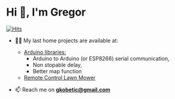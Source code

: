 <h1 align="left">Hi 👋, I'm Gregor</h1>

[![Hits](https://hits.sh/github.com/gkobetic.svg?label=Profile%20views)](https://hits.sh/github.com/gkobetic/)

- 👨‍💻 My last home projects are available at:
    - [Arduino libraries: ](https://github.com/gkobetic/GregorsArduLibs)
        - Arduino to Arduino (or ESP8266) serial communication, 
        - Non stopable delay, 
        - Better map function
    - [Remote Control Lawn Mower](https://www.youtube.com/channel/UCBWLMt8vJG6_8bZfRz194SA)

- 📫 Reach me on **gkobetic@gmail.com**
